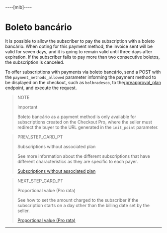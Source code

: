 ----[mlb]----
# Boleto bancário

It is possible to allow the subscriber to pay the subscription with a boleto bancário. When opting for this payment method, the invoice sent will be valid for seven days, and it is going to remain valid until three days after expiration. If the subscriber fails to pay more than two consecutive boletos, the subscription is canceled. 

To offer subscriptions with payments via boleto bancário, send a POST with the `payment_methods_allowed` parameter informing the payment method to be displayed on the checkout, such as `bolbradesco`, to the[/preapproval_plan](https://www.mercadopago[FAKER][URL][DOMAIN]/developers/en/reference/subscriptions/_preapproval_plan/post) endpoint, and execute the request.

> NOTE
>
> Important
>
> Boleto bancário as a payment method is only available for subscriptions created on the Checkout Pro, where the seller must redirect the buyer to the URL generated in the `init_point` parameter.

> PREV_STEP_CARD_PT
>
> Subscriptions without associated plan
>
> See more information about the different subscriptions that have different characteristics as they are specific to each payer.
>
> [Subscriptions without associated plan](/developers/en/docs/subscriptions/integration-configuration/subscriptions-no-associated-plan)

> NEXT_STEP_CARD_PT
>
> Proportional value (Pro rata)
>
> See how to set the amount charged to the subscriber if the subscription starts on a day other than the billing date set by the seller.
>
> [Proportional value (Pro rata)](/developers/en/docs/subscriptions/integration-customization/payment-methods/proportional-amount)

------------
